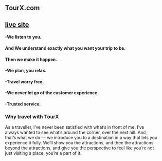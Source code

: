 
## TourX.com
 ## [live site](https:https://tourx99.netlify.app/)


#### -We listen to you.

#### And We understand exactly what you want your trip to be.
 
#### Then we make it happen.

#### -We plan, you relax.

#### -Travel worry free.

#### -We never let go of the customer experience.
#### -Trusted service.

### Why travel with TourX

As a traveller, I’ve never been satisfied with what’s in front of me. I’ve always wanted to see what’s around the corner, over the next hill. And, that’s what we do — we introduce you to a destination in a way that lets you experience it fully. We’ll show you the attractions, and then the attractions beyond the attractions, and give you the perspective to feel like you’re not just visiting a place, you’re a part of it.
